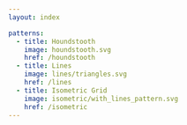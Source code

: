 ```yaml
---
layout: index

patterns:
  - title: Houndstooth
    image: houndstooth.svg
    href: /houndstooth
  - title: Lines
    image: lines/triangles.svg
    href: /lines
  - title: Isometric Grid
    image: isometric/with_lines_pattern.svg
    href: /isometric
---
```

